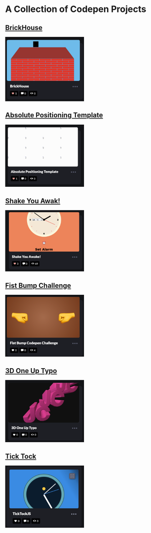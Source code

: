 # A Collection of Codepen Projects 

## [BrickHouse](https://codepen.io/mathcodes/pen/BaxMbNx)

<img src="https://raw.githubusercontent.com/mathcodes/Codepen/main/images/BrickHouse.png" width="50%">

## [Absolute Positioning Template](https://codepen.io/mathcodes/pen/GRdejNz)

<img src="https://raw.githubusercontent.com/mathcodes/Codepen/main/images/AbsoluteTemplate.png" width="50%">

## [Shake You Awak!](https://codepen.io/mathcodes/pen/ZErBOzO)

<img src="https://raw.githubusercontent.com/mathcodes/Codepen/main/images/ShakeAwake.png" width="50%">

## [Fist Bump Challenge](https://codepen.io/mathcodes/pen/rNJeOjq)

<img src="https://raw.githubusercontent.com/mathcodes/Codepen/main/images/FistBump.png" width="50%">

## [3D One Up Typo](https://codepen.io/mathcodes/pen/poproER)

<img src="https://raw.githubusercontent.com/mathcodes/Codepen/main/images/3DOneUpTypo.png" width="50%">

## [Tick Tock](https://codepen.io/mathcodes/pen/oNdVOod)

<img src="https://raw.githubusercontent.com/mathcodes/Codepen/main/images/tickTock.png" width="50%">